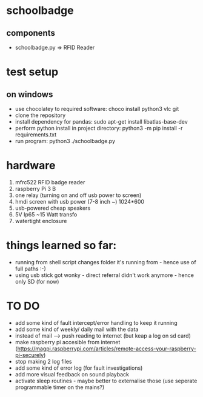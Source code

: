 # schoolbadge

## components

- schoolbadge.py => RFID Reader

# test setup

## on windows

- use chocolatey to required software: choco install python3 vlc git
- clone the repository
- install dependency for pandas: sudo apt-get install libatlas-base-dev
- perform python install in project directory: python3 -m pip install -r requirements.txt
- run program: python3 ./schoolbadge.py

# hardware

1. mfrc522 RFID badge reader
2. raspberry Pi 3 B
3. one relay (turning on and off usb power to screen)
4. hmdi screen with usb power (7-8 inch ~) 1024\*600
5. usb-powered cheap speakers
6. 5V Ip65 ~15 Watt transfo
7. watertight enclosure

# things learned so far:

- running from shell script changes folder it's running from - hence use of full paths :-)
- using usb stick got wonky - direct referral didn't work anymore - hence only SD (for now)

# TO DO

- add some kind of fault intercept/error handling to keep it running
- add some kind of weekly/ daily mail with the data
- instead of mail --> push reading to internet (but keap a log on sd card)
- make raspberry pi accesible from internet (https://magpi.raspberrypi.com/articles/remote-access-your-raspberry-pi-securely)
- stop making 2 log files
- add some kind of error log (for fault investigations)
- add more visual feedback on sound playback
- activate sleep routines - maybe better to externalise those (use seperate programmable timer on the mains?)

